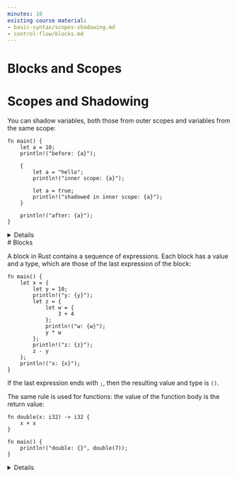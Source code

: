 ```yaml
---
minutes: 10
existing course material:
- basic-syntax/scopes-shadowing.md
- control-flow/blocks.md
---
```


<!-- NOTES:
Mutable and immutable variables, scopes, shadowing, block values, expression values (e.g., value of an if expression)
-->
# Blocks and Scopes

# Scopes and Shadowing

You can shadow variables, both those from outer scopes and variables from the
same scope:

```rust,editable
fn main() {
    let a = 10;
    println!("before: {a}");

    {
        let a = "hello";
        println!("inner scope: {a}");

        let a = true;
        println!("shadowed in inner scope: {a}");
    }

    println!("after: {a}");
}
```

<details>

* Definition: Shadowing is different from mutation, because after shadowing both variable's memory locations exist at the same time. Both are available under the same name, depending where you use it in the code.
* A shadowing variable can have a different type.
* Shadowing looks obscure at first, but is convenient for holding on to values after `.unwrap()`.
* The following code demonstrates why the compiler can't simply reuse memory locations when shadowing an immutable variable in a scope, even if the type does not change.

<!-- mdbook-xgettext: skip -->
```rust,editable
fn main() {
    let a = 1;
    let b = &a;
    let a = a + 1;
    println!("{a} {b}");
}
```

</details>
# Blocks

A block in Rust contains a sequence of expressions.
Each block has a value and a type,
which are those of the last expression of the block:

<!-- mdbook-xgettext: skip -->
```rust,editable
fn main() {
    let x = {
        let y = 10;
        println!("y: {y}");
        let z = {
            let w = {
                3 + 4
            };
            println!("w: {w}");
            y * w
        };
        println!("z: {z}");
        z - y
    };
    println!("x: {x}");
}
```

If the last expression ends with `;`, then the resulting value and type is `()`.

The same rule is used for functions: the value of the function body is the
return value:

<!-- mdbook-xgettext: skip -->
```rust,editable
fn double(x: i32) -> i32 {
    x + x
}

fn main() {
    println!("double: {}", double(7));
}
```

<details>

Key Points:
* The point of this slide is to show that blocks have a type and value in Rust.
* You can show how the value of the block changes by changing the last line in the block. For instance, adding/removing a semicolon or using a `return`.

</details>
